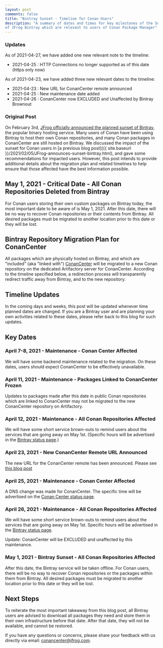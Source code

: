 ```yaml
---
layout: post
comments: false
title: "Bintray Sunset - Timeline for Conan Users"
description: "A summary of dates and times for key milestones of the Sunset
of JFrog Bintray which are relevant to users of Conan Package Manager"
---
```


### Updates

As of 2021-04-27, we have added one new relevant note to the timeline:

* 2021-04-25 : HTTP Connections no longer supported as of this date (https only now)

As of 2021-04-23, we have added three new relevant dates to the timeline:

* 2021-04-23 : New URL for ConanCenter remote announced
* 2021-04-25 : New maintenance date added
* 2021-04-26 : ConanCenter now EXCLUDED and Unaffected by Bintray Brownout

### Original Post

On February 3rd, [JFrog officially announced the planned sunset of
Bintray](https://jfrog.com/blog/into-the-sunset-bintray-jcenter-gocenter-and-chartcenter/),
the popular binary hosting service. Many users of Conan have been using Bintray
to host their own Conan repositories, and many Conan packages in ConanCenter are
still hosted on Bintray.  We discussed the impact of the sunset for Conan users
in [a previous blog post]({{ site.baseurl
}}/2021/02/05/JFrog-announces-sunset-bintray.html), and gave some
recommendations for impacted users. However, this post intends to provide
additional details about the migration plan and related timelines to help ensure
that those affected have the best information possible.

## May 1, 2021 - Critical Date - All Conan Repositories Deleted from Bintray

For Conan users storing their own custom packages on Bintray today, the most
important date to be aware of is May 1, 2021. After this date, there will be no
way to recover Conan repositories or their contents from Bintray. All desired
packages must be migrated to another location prior to this date or they will be
lost.

## Bintray Repository Migration Plan for ConanCenter

All packages which are physically hosted on Bintray, and which are "included"
(aka "linked with") [ConanCenter](https://conan.io/center/) will be migrated to
a new Conan repository on the dedicated Artifactory server for ConanCenter.
According to the timeline specified below, a redirection process will
transparently redirect traffic away from Bintray, and to the new repository.

## Timeline Updates

In the coming days and weeks, this post will be updated whenever time planned
dates are changed. If you are a Bintray user and are planning your own
activities related to these dates, please refer back to this blog for such
updates.

## Key Dates

### April 7-8, 2021 - Maintenance - Conan Center Affected

We will have some backend maintenance related to the migration.  On these dates,
users should expect ConanCenter to be effectively unavailable.

### April 11, 2021 -  Maintenance - Packages Linked to ConanCenter Frozen

Updates to packages made after this date in public Conan repositories which are
linked to ConanCenter may not be migrated to the new ConanCenter repository on
Artifactory.

### April 12, 2021 -  Maintenance - All Conan Repositories Affected

We will have some short service brown-outs to remind users about the services
that are going away on May 1st. (Specific hours will be advertised in the
[Bintray status page](https://status.bintray.com/).)

### April 23, 2021 - New ConanCenter Remote URL Announced

The new URL for the ConanCenter remote has been announced. Please see [this blog
post](https://blog.conan.io/2021/04/23/New-Conan-Center-url.html)

### April 25, 2021 - Maintenance - Conan Center Affected

A DNS change was made for ConanCenter. The specific time will be advertised on the
[Conan Center status page](https://status.conan.io).

### April 26, 2021 - Maintenance - All Conan Repositories Affected

We will have some short service brown-outs to remind users about the services
that are going away on May 1st. Specific hours will be advertised in the
[Bintray status page](https://status.bintray.com/).

Update: ConanCenter will be EXCLUDED and unaffected by this maintenance.

### May 1, 2021 - Bintray Sunset - All Conan Repositories Affected

After this date, the Bintray service will be taken offline. For Conan users,
there will be no way to recover Conan repositories or the packages within them
from Bintray. All desired packages must be migrated to another location prior to
this date or they will be lost.

## Next Steps

To reiterate the most important takeaway from this blog post, all Bintray users
are advised to download all packages they need and store them in their own
infrastructure before that date.  After that date, they will not be available,
and cannot be restored.

If you have any questions or concerns, please share your feedback with us
directly via email: conancenter@jfrog.com.
